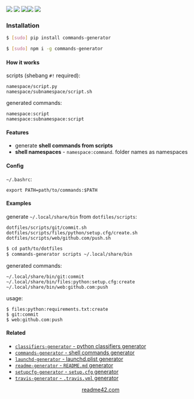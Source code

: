 <!--
https://readme42.com
-->



[![](https://img.shields.io/badge/OS-Unix-blue.svg?longCache=True)]()
[![](https://img.shields.io/pypi/v/commands-generator.svg?maxAge=3600)](https://pypi.org/project/commands-generator/)
[![](https://img.shields.io/npm/v/commands-generator.svg?maxAge=3600)](https://www.npmjs.com/package/commands-generator)[![](https://img.shields.io/badge/License-Unlicense-blue.svg?longCache=True)](https://unlicense.org/)
[![](https://github.com/andrewp-as-is/commands-generator/workflows/tests42/badge.svg)](https://github.com/andrewp-as-is/commands-generator/actions)

### Installation
```bash
$ [sudo] pip install commands-generator
```

```bash
$ [sudo] npm i -g commands-generator
```

#### How it works
scripts (shebang `#!` required):
```
namespace/script.py
namespace/subnamespace/script.sh
```

generated commands:
```
namespace:script
namespace:subnamespace:script
```

#### Features
+   generate **shell commands from scripts**
+   **shell namespaces** - `namespace:command`. folder names as namespaces

#### Config
`~/.bashrc`:

`export PATH=path/to/commands:$PATH`

#### Examples
generate `~/.local/share/bin` from `dotfiles/scripts`:

```
dotfiles/scripts/git/commit.sh
dotfiles/scripts/files/python/setup.cfg/create.sh
dotfiles/scripts/web/github.com/push.sh
```

```bash
$ cd path/to/dotfiles
$ commands-generator scripts ~/.local/share/bin
```

generated commands:
```
~/.local/share/bin/git:commit
~/.local/share/bin/files:python:setup.cfg:create
~/.local/share/bin/web:github.com:push
```

usage:
```
$ files:python:requirements.txt:create
$ git:commit
$ web:github.com:push
```

#### Related
+   [`classifiers-generator` - python classifiers generator](https://pypi.org/project/classifiers-generator/)
+   [`commands-generator` - shell commands generator](https://pypi.org/project/commands-generator/)
+   [`launchd-generator` - launchd.plist generator](https://pypi.org/project/launchd-generator/)
+   [`readme-generator` - `README.md` generator](https://pypi.org/project/readme-generator/)
+   [`setupcfg-generator` - `setup.cfg` generator](https://pypi.org/project/setupcfg-generator/)
+   [`travis-generator` - `.travis.yml` generator](https://pypi.org/project/travis-generator/)

<p align="center">
    <a href="https://readme42.com/">readme42.com</a>
</p>